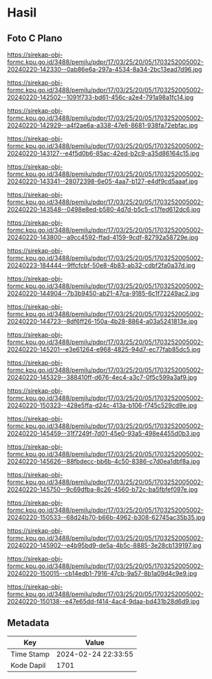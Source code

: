 # Hasil

## Foto C Plano

https://sirekap-obj-formc.kpu.go.id/3488/pemilu/pdpr/17/03/25/20/05/1703252005002-20240220-142330--0ab86e6a-297a-4534-8a34-2bc13ead7d96.jpg

https://sirekap-obj-formc.kpu.go.id/3488/pemilu/pdpr/17/03/25/20/05/1703252005002-20240220-142502--1091f733-bd61-456c-a2e4-791a98a1fc14.jpg

https://sirekap-obj-formc.kpu.go.id/3488/pemilu/pdpr/17/03/25/20/05/1703252005002-20240220-142929--a4f2ae6a-a338-47e6-8681-938fa72ebfac.jpg

https://sirekap-obj-formc.kpu.go.id/3488/pemilu/pdpr/17/03/25/20/05/1703252005002-20240220-143127--e4f5d0b6-85ac-42ed-b2c9-a35d86164c15.jpg

https://sirekap-obj-formc.kpu.go.id/3488/pemilu/pdpr/17/03/25/20/05/1703252005002-20240220-143341--28072398-6e05-4aa7-b127-e4df9cd5aaaf.jpg

https://sirekap-obj-formc.kpu.go.id/3488/pemilu/pdpr/17/03/25/20/05/1703252005002-20240220-143548--0498e8ed-b580-4d7d-b5c5-c17fed612dc6.jpg

https://sirekap-obj-formc.kpu.go.id/3488/pemilu/pdpr/17/03/25/20/05/1703252005002-20240220-143800--a9cc4592-ffad-4159-9cdf-82792a58729e.jpg

https://sirekap-obj-formc.kpu.go.id/3488/pemilu/pdpr/17/03/25/20/05/1703252005002-20240223-184444--9ffcfcbf-50e8-4b83-ab32-cdbf2fa0a37d.jpg

https://sirekap-obj-formc.kpu.go.id/3488/pemilu/pdpr/17/03/25/20/05/1703252005002-20240220-144904--7b3b9450-ab21-47ca-9185-6c1f72249ac2.jpg

https://sirekap-obj-formc.kpu.go.id/3488/pemilu/pdpr/17/03/25/20/05/1703252005002-20240220-144723--8df6ff26-150a-4b28-8864-a03a5241813e.jpg

https://sirekap-obj-formc.kpu.go.id/3488/pemilu/pdpr/17/03/25/20/05/1703252005002-20240220-145201--e3e61264-e968-4825-94d7-ec77fab85dc5.jpg

https://sirekap-obj-formc.kpu.go.id/3488/pemilu/pdpr/17/03/25/20/05/1703252005002-20240220-145329--388410ff-d676-4ec4-a3c7-0f5c599a3af9.jpg

https://sirekap-obj-formc.kpu.go.id/3488/pemilu/pdpr/17/03/25/20/05/1703252005002-20240220-150323--428e5ffa-d24c-413a-b106-f745c529cd9e.jpg

https://sirekap-obj-formc.kpu.go.id/3488/pemilu/pdpr/17/03/25/20/05/1703252005002-20240220-145459--31f7249f-7d01-45e0-93a5-498e4455d0b3.jpg

https://sirekap-obj-formc.kpu.go.id/3488/pemilu/pdpr/17/03/25/20/05/1703252005002-20240220-145626--88fbdecc-bb6b-4c50-8386-c7d0ea1dbf8a.jpg

https://sirekap-obj-formc.kpu.go.id/3488/pemilu/pdpr/17/03/25/20/05/1703252005002-20240220-145750--9c69dfba-8c26-4560-b72c-ba5fbfef097e.jpg

https://sirekap-obj-formc.kpu.go.id/3488/pemilu/pdpr/17/03/25/20/05/1703252005002-20240220-150533--68d24b70-b66b-4962-b308-62745ac35b35.jpg

https://sirekap-obj-formc.kpu.go.id/3488/pemilu/pdpr/17/03/25/20/05/1703252005002-20240220-145902--e4b95bd9-de5a-4b5c-8885-3e28cb139197.jpg

https://sirekap-obj-formc.kpu.go.id/3488/pemilu/pdpr/17/03/25/20/05/1703252005002-20240220-150015--cb14edb1-7916-47cb-9a57-8b1a09d4c9e9.jpg

https://sirekap-obj-formc.kpu.go.id/3488/pemilu/pdpr/17/03/25/20/05/1703252005002-20240220-150138--e47e65dd-f414-4ac4-9daa-bd431b28d6d9.jpg


## Metadata

| Key        | Value               |
| ---------- | ------------------- |
| Time Stamp | 2024-02-24 22:33:55 |
| Kode Dapil | 1701                |



